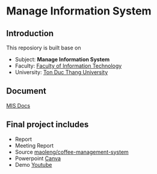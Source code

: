 # Manage Information System

## Introduction
This reposiory is built base on

- Subject: **Manage Information System** 
- Faculty: [Faculty of Information Technology](https://it.tdtu.edu.vn/)
- University: [Ton Duc Thang University](https://tdtu.edu.vn/)

## Document
[MIS Docs](https://drive.google.com/drive/folders/19HArz-DMoZO7WDivmh7_RXg3HRKg4ehs?usp=sharing)

## Final project includes
  - Report
  - Meeting Report
  - Source [maoleng/coffee-management-system](https://github.com/maoleng/coffee-management-system)
  - Powerpoint [Canva](https://www.canva.com/design/DAFjD4U4ntA/g-aL4gg2ScIjr5JTiUMlHA/view?utm_content=DAFjD4U4ntA&utm_campaign=designshare&utm_medium=link&utm_source=publishsharelink#10)
  - Demo [Youtube](https://youtu.be/0bYT19V64Ig)
